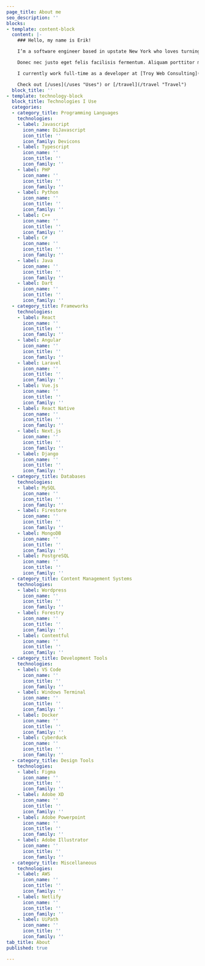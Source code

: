 ```yaml
---
page_title: About me
seo_description: ''
blocks:
- template: content-block
  content: |-
    ### Hello, my name is Erik!

    I’m a software engineer based in upstate New York who loves turning ideas into code. Lorem ipsum dolor sit amet, consectetuer adipiscing elit. Donec odio. Quisque volutpat mattis eros. Nullam malesuada erat ut turpis. Suspendisse urna nibh, viverra non, semper suscipit, posuere a, pede.

    Donec nec justo eget felis facilisis fermentum. Aliquam porttitor mauris sit amet orci. Aenean dignissim pellentesque felis.

    I currently work full-time as a developer at [Troy Web Consulting](https://troyweb.com "Troy Web Consulting") in Troy, NY.

    Check out [/uses](/uses "Uses") or [/travel](/travel "Travel")
  block_title: ''
- template: technology-block
  block_title: Technologies I Use
  categories:
  - category_title: Programming Languages
    technologies:
    - label: Javascript
      icon_name: DiJavascript
      icon_title: ''
      icon_family: Devicons
    - label: Typescript
      icon_name: ''
      icon_title: ''
      icon_family: ''
    - label: PHP
      icon_name: ''
      icon_title: ''
      icon_family: ''
    - label: Python
      icon_name: ''
      icon_title: ''
      icon_family: ''
    - label: C++
      icon_name: ''
      icon_title: ''
      icon_family: ''
    - label: C#
      icon_name: ''
      icon_title: ''
      icon_family: ''
    - label: Java
      icon_name: ''
      icon_title: ''
      icon_family: ''
    - label: Dart
      icon_name: ''
      icon_title: ''
      icon_family: ''
  - category_title: Frameworks
    technologies:
    - label: React
      icon_name: ''
      icon_title: ''
      icon_family: ''
    - label: Angular
      icon_name: ''
      icon_title: ''
      icon_family: ''
    - label: Laravel
      icon_name: ''
      icon_title: ''
      icon_family: ''
    - label: Vue.js
      icon_name: ''
      icon_title: ''
      icon_family: ''
    - label: React Native
      icon_name: ''
      icon_title: ''
      icon_family: ''
    - label: Next.js
      icon_name: ''
      icon_title: ''
      icon_family: ''
    - label: Django
      icon_name: ''
      icon_title: ''
      icon_family: ''
  - category_title: Databases
    technologies:
    - label: MySQL
      icon_name: ''
      icon_title: ''
      icon_family: ''
    - label: Firestore
      icon_name: ''
      icon_title: ''
      icon_family: ''
    - label: MongoDB
      icon_name: ''
      icon_title: ''
      icon_family: ''
    - label: PostgreSQL
      icon_name: ''
      icon_title: ''
      icon_family: ''
  - category_title: Content Management Systems
    technologies:
    - label: Wordpress
      icon_name: ''
      icon_title: ''
      icon_family: ''
    - label: Forestry
      icon_name: ''
      icon_title: ''
      icon_family: ''
    - label: Contentful
      icon_name: ''
      icon_title: ''
      icon_family: ''
  - category_title: Development Tools
    technologies:
    - label: VS Code
      icon_name: ''
      icon_title: ''
      icon_family: ''
    - label: Windows Terminal
      icon_name: ''
      icon_title: ''
      icon_family: ''
    - label: Docker
      icon_name: ''
      icon_title: ''
      icon_family: ''
    - label: Cyberduck
      icon_name: ''
      icon_title: ''
      icon_family: ''
  - category_title: Design Tools
    technologies:
    - label: Figma
      icon_name: ''
      icon_title: ''
      icon_family: ''
    - label: Adobe XD
      icon_name: ''
      icon_title: ''
      icon_family: ''
    - label: Adobe Powerpoint
      icon_name: ''
      icon_title: ''
      icon_family: ''
    - label: Adobe Illustrator
      icon_name: ''
      icon_title: ''
      icon_family: ''
  - category_title: Miscellaneous
    technologies:
    - label: AWS
      icon_name: ''
      icon_title: ''
      icon_family: ''
    - label: Netlify
      icon_name: ''
      icon_title: ''
      icon_family: ''
    - label: UiPath
      icon_name: ''
      icon_title: ''
      icon_family: ''
tab_title: About
published: true

---
```

